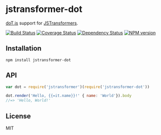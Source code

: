 # jstransformer-dot

[doT.js](https://olado.github.io/doT/) support for [JSTransformers](http://github.com/jstransformers).

[![Build Status](https://img.shields.io/travis/jstransformers/jstransformer-dot/master.svg)](https://travis-ci.org/jstransformers/jstransformer-dot)
[![Coverage Status](https://img.shields.io/codecov/c/github/jstransformers/jstransformer-dot/master.svg)](https://codecov.io/gh/jstransformers/jstransformer-dot)
[![Dependency Status](https://img.shields.io/david/jstransformers/jstransformer-dot/master.svg)](http://david-dm.org/jstransformers/jstransformer-dot)
[![NPM version](https://img.shields.io/npm/v/jstransformer-dot.svg)](https://www.npmjs.org/package/jstransformer-dot)

## Installation

    npm install jstransformer-dot

## API

```js
var dot = require('jstransformer')(require('jstransformer-dot'))

dot.render('Hello, {{=it.name}}!' { name: 'World'}).body
//=> 'Hello, World!'
```

## License

MIT
